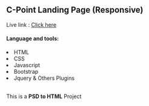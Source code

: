 ## C-Point Landing Page (Responsive)
Live link : <a href="https://shovonkumar.github.io/c-point/">Click here</a>

#### Language and tools: 
<li>HTML</li>
<li>CSS</li>
<li>Javascript</li>
<li>Bootstrap</li>
<li>Jquery & Others Plugins</li>
<br />
<p>This is a <b>PSD to HTML</b> Project</p>
